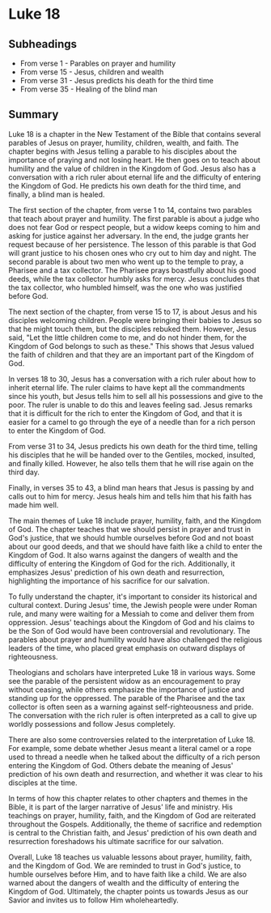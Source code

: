 # Luke 18

## Subheadings

* From verse 1 - Parables on prayer and humility
* From verse 15 - Jesus, children and wealth
* From verse 31 - Jesus predicts his death for the third time
* From verse 35 - Healing of the blind man

## Summary

Luke 18 is a chapter in the New Testament of the Bible that contains several parables of Jesus on prayer, humility, children, wealth, and faith. The chapter begins with Jesus telling a parable to his disciples about the importance of praying and not losing heart. He then goes on to teach about humility and the value of children in the Kingdom of God. Jesus also has a conversation with a rich ruler about eternal life and the difficulty of entering the Kingdom of God. He predicts his own death for the third time, and finally, a blind man is healed.

The first section of the chapter, from verse 1 to 14, contains two parables that teach about prayer and humility. The first parable is about a judge who does not fear God or respect people, but a widow keeps coming to him and asking for justice against her adversary. In the end, the judge grants her request because of her persistence. The lesson of this parable is that God will grant justice to his chosen ones who cry out to him day and night. The second parable is about two men who went up to the temple to pray, a Pharisee and a tax collector. The Pharisee prays boastfully about his good deeds, while the tax collector humbly asks for mercy. Jesus concludes that the tax collector, who humbled himself, was the one who was justified before God.

The next section of the chapter, from verse 15 to 17, is about Jesus and his disciples welcoming children. People were bringing their babies to Jesus so that he might touch them, but the disciples rebuked them. However, Jesus said, "Let the little children come to me, and do not hinder them, for the Kingdom of God belongs to such as these." This shows that Jesus valued the faith of children and that they are an important part of the Kingdom of God.

In verses 18 to 30, Jesus has a conversation with a rich ruler about how to inherit eternal life. The ruler claims to have kept all the commandments since his youth, but Jesus tells him to sell all his possessions and give to the poor. The ruler is unable to do this and leaves feeling sad. Jesus remarks that it is difficult for the rich to enter the Kingdom of God, and that it is easier for a camel to go through the eye of a needle than for a rich person to enter the Kingdom of God.

From verse 31 to 34, Jesus predicts his own death for the third time, telling his disciples that he will be handed over to the Gentiles, mocked, insulted, and finally killed. However, he also tells them that he will rise again on the third day.

Finally, in verses 35 to 43, a blind man hears that Jesus is passing by and calls out to him for mercy. Jesus heals him and tells him that his faith has made him well.

The main themes of Luke 18 include prayer, humility, faith, and the Kingdom of God. The chapter teaches that we should persist in prayer and trust in God's justice, that we should humble ourselves before God and not boast about our good deeds, and that we should have faith like a child to enter the Kingdom of God. It also warns against the dangers of wealth and the difficulty of entering the Kingdom of God for the rich. Additionally, it emphasizes Jesus' prediction of his own death and resurrection, highlighting the importance of his sacrifice for our salvation.

To fully understand the chapter, it's important to consider its historical and cultural context. During Jesus' time, the Jewish people were under Roman rule, and many were waiting for a Messiah to come and deliver them from oppression. Jesus' teachings about the Kingdom of God and his claims to be the Son of God would have been controversial and revolutionary. The parables about prayer and humility would have also challenged the religious leaders of the time, who placed great emphasis on outward displays of righteousness.

Theologians and scholars have interpreted Luke 18 in various ways. Some see the parable of the persistent widow as an encouragement to pray without ceasing, while others emphasize the importance of justice and standing up for the oppressed. The parable of the Pharisee and the tax collector is often seen as a warning against self-righteousness and pride. The conversation with the rich ruler is often interpreted as a call to give up worldly possessions and follow Jesus completely.

There are also some controversies related to the interpretation of Luke 18. For example, some debate whether Jesus meant a literal camel or a rope used to thread a needle when he talked about the difficulty of a rich person entering the Kingdom of God. Others debate the meaning of Jesus' prediction of his own death and resurrection, and whether it was clear to his disciples at the time.

In terms of how this chapter relates to other chapters and themes in the Bible, it is part of the larger narrative of Jesus' life and ministry. His teachings on prayer, humility, faith, and the Kingdom of God are reiterated throughout the Gospels. Additionally, the theme of sacrifice and redemption is central to the Christian faith, and Jesus' prediction of his own death and resurrection foreshadows his ultimate sacrifice for our salvation.

Overall, Luke 18 teaches us valuable lessons about prayer, humility, faith, and the Kingdom of God. We are reminded to trust in God's justice, to humble ourselves before Him, and to have faith like a child. We are also warned about the dangers of wealth and the difficulty of entering the Kingdom of God. Ultimately, the chapter points us towards Jesus as our Savior and invites us to follow Him wholeheartedly.